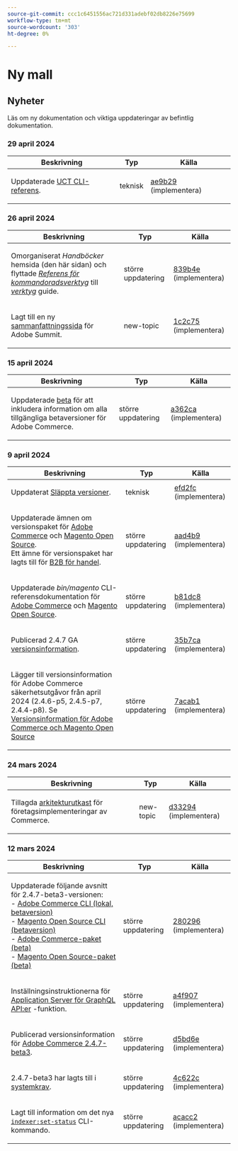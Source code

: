 ```yaml
---
source-git-commit: ccc1c6451556ac721d331adebf02db8226e75699
workflow-type: tm+mt
source-wordcount: '303'
ht-degree: 0%

---
```

# Ny mall

## Nyheter

Läs om ny dokumentation och viktiga uppdateringar av befintlig dokumentation.

### 29 april 2024

<table style="table-layout:auto;">
  <thead>
    <tr>
      <th>Beskrivning</th>
      <th>Typ</th>
      <th>Källa</th>
    </tr>
  </thead>
  <tbody>
    <tr>
      <td><p>Uppdaterade <a href="https://experienceleague.adobe.com/en/docs/commerce-operations/reference/uct">UCT CLI-referens</a>.</p>
</td>
      <td>teknisk</td>
      <td><a href="https://github.com/AdobeDocs/commerce-operations.en/commit/ae9b29601953f25ca28f253f557d547b200616a0">ae9b29</a> (implementera)</td>
    </tr>
  </tbody>
</table>

### 26 april 2024

<table style="table-layout:auto;">
  <thead>
    <tr>
      <th>Beskrivning</th>
      <th>Typ</th>
      <th>Källa</th>
    </tr>
  </thead>
  <tbody>
    <tr>
      <td><p>Omorganiserat <em>Handböcker</em> hemsida (den här sidan) och flyttade <em><a href="https://experienceleague.adobe.com/en/docs/commerce-operations/tools/cli-reference/commerce-on-premises">Referens för kommandoradsverktyg</a></em> till <em><a href="https://experienceleague.adobe.com/en/docs/commerce-operations/tools/overview">verktyg</a></em> guide.</p>
</td>
      <td>större uppdatering</td>
      <td><a href="https://github.com/AdobeDocs/commerce-operations.en/commit/839b4e26a7c5d662093c7c1eec3fd5883ed7706a">839b4e</a> (implementera)</td>
    </tr>
    <tr>
      <td><p>Lagt till en ny <a href="https://experienceleague.adobe.com/docs/commerce-operations/events/summit/2024.html">sammanfattningssida</a> för Adobe Summit.</p>
</td>
      <td>new-topic</td>
      <td><a href="https://github.com/AdobeDocs/commerce-operations.en/commit/1c2c75da7cda0e3c38ea904c98932472b618a3e5">1c2c75</a> (implementera)</td>
    </tr>
  </tbody>
</table>

### 15 april 2024

<table style="table-layout:auto;">
  <thead>
    <tr>
      <th>Beskrivning</th>
      <th>Typ</th>
      <th>Källa</th>
    </tr>
  </thead>
  <tbody>
    <tr>
      <td><p>Uppdaterade <a href="https://experienceleague.adobe.com/en/docs/commerce-operations/release/beta">beta</a> för att inkludera information om alla tillgängliga betaversioner för Adobe Commerce.</p>
</td>
      <td>större uppdatering</td>
      <td><a href="https://github.com/AdobeDocs/commerce-operations.en/commit/a362cad66d38a89bacda656d1520047e22262179">a362ca</a> (implementera)</td>
    </tr>
  </tbody>
</table>

### 9 april 2024

<table style="table-layout:auto;">
  <thead>
    <tr>
      <th>Beskrivning</th>
      <th>Typ</th>
      <th>Källa</th>
    </tr>
  </thead>
  <tbody>
    <tr>
      <td><p>Uppdaterat <a href="https://experienceleague.adobe.com/docs/commerce-operations/release/versions.html">Släppta versioner</a>.</p>
</td>
      <td>teknisk</td>
      <td><a href="https://github.com/AdobeDocs/commerce-operations.en/commit/efd2fc4285a5cdc7ee20ead299ee16e54f9bcb83">efd2fc</a> (implementera)</td>
    </tr>
    <tr>
      <td><p>Uppdaterade ämnen om versionspaket för <a href="https://experienceleague.adobe.com/en/docs/commerce-operations/release/packages/adobe-commerce">Adobe Commerce</a> och <a href="https://experienceleague.adobe.com/en/docs/commerce-operations/release/packages/magento-open-source">Magento Open Source</a>.<br /> Ett ämne för versionspaket har lagts till för <a href="https://experienceleague.adobe.com/en/docs/commerce-operations/release/packages/adobe-commerce-b2b">B2B för handel</a>.</p>
</td>
      <td>större uppdatering</td>
      <td><a href="https://github.com/AdobeDocs/commerce-operations.en/commit/aad4b904ba95142d1d848f934c9d3702cc37ec16">aad4b9</a> (implementera)</td>
    </tr>
    <tr>
      <td><p>Uppdaterade <em>bin/magento</em> CLI-referensdokumentation för <a href="https://experienceleague.adobe.com/en/docs/commerce-operations/reference/commerce-on-premises">Adobe Commerce</a> och <a href="https://experienceleague.adobe.com/en/docs/commerce-operations/reference/magento-open-source">Magento Open Source</a>.</p>
</td>
      <td>större uppdatering</td>
      <td><a href="https://github.com/AdobeDocs/commerce-operations.en/commit/b81dc87a261f128cdb572a30ff5538dae2087c49">b81dc8</a> (implementera)</td>
    </tr>
    <tr>
      <td><p>Publicerad 2.4.7 GA <a href="https://experienceleague.adobe.com/en/docs/commerce-operations/release/notes/adobe-commerce/2-4-7">versionsinformation</a>.</p>
</td>
      <td>större uppdatering</td>
      <td><a href="https://github.com/AdobeDocs/commerce-operations.en/commit/35b7caafbef5ced52ef6e4907e0634dfb2a61e4f">35b7ca</a> (implementera)</td>
    </tr>
    <tr>
      <td><p>Lägger till versionsinformation för Adobe Commerce säkerhetsutgåvor från april 2024 (2.4.6-p5, 2.4.5-p7, 2.4.4-p8). Se <a href="https://experienceleague.adobe.com/docs/commerce-operations/release/notes/overview.html">Versionsinformation för Adobe Commerce och Magento Open Source</a></p>
</td>
      <td>större uppdatering</td>
      <td><a href="https://github.com/AdobeDocs/commerce-operations.en/commit/7acab1d8d3f7b11cc1387b5558521f282ba0873f">7acab1</a> (implementera)</td>
    </tr>
  </tbody>
</table><!-- date_group -->

### 24 mars 2024

<table style="table-layout:auto;">
  <thead>
    <tr>
      <th>Beskrivning</th>
      <th>Typ</th>
      <th>Källa</th>
    </tr>
  </thead>
  <tbody>
    <tr>
      <td><p>Tillagda <a href="https://experienceleague.adobe.com/docs/commerce-operations/implementation-playbook/architecture/enterprise-blueprint.html">arkitekturutkast</a> för företagsimplementeringar av Commerce.</p>
</td>
      <td>new-topic</td>
      <td><a href="https://github.com/AdobeDocs/commerce-operations.en/commit/d33294d02b4431d4aa473aa5d0ab42e297cfed14">d33294</a> (implementera)</td>
    </tr>
  </tbody>
</table>

### 12 mars 2024

<table style="table-layout:auto;">
  <thead>
    <tr>
      <th>Beskrivning</th>
      <th>Typ</th>
      <th>Källa</th>
    </tr>
  </thead>
  <tbody>
    <tr>
      <td><p>Uppdaterade följande avsnitt för 2.4.7-beta3-versionen:<br />- <a href="https://experienceleague.adobe.com/docs/commerce-operations/reference/commerce-on-premises-beta.html">Adobe Commerce CLI (lokal, betaversion)</a><br />- <a href="https://experienceleague.adobe.com/docs/commerce-operations/reference/magento-open-source-beta.html">Magento Open Source CLI (betaversion)</a><br />- <a href="https://experienceleague.adobe.com/docs/commerce-operations/release/packages/adobe-commerce-beta.html">Adobe Commerce-paket (beta)</a><br />- <a href="https://experienceleague.adobe.com/docs/commerce-operations/release/packages/magento-open-source-beta.html">Magento Open Source-paket (beta)</a></p>
</td>
      <td>större uppdatering</td>
      <td><a href="https://github.com/AdobeDocs/commerce-operations.en/commit/28029603b0a23eb161480363b5106142beda4180">280296</a> (implementera)</td>
    </tr>
    <tr>
      <td><p>Inställningsinstruktionerna för <a href="https://experienceleague.adobe.com/docs/commerce-operations/performance-best-practices/performance-best-practices/application-server.html">Application Server för GraphQL API:er</a> -funktion.</p>
</td>
      <td>större uppdatering</td>
      <td><a href="https://github.com/AdobeDocs/commerce-operations.en/commit/a4f907a793b4384cb7c162c032a153fafbbc6ff3">a4f907</a> (implementera)</td>
    </tr>
    <tr>
      <td><p>Publicerad versionsinformation för <a href="https://experienceleague.adobe.com/docs/commerce-operations/release/notes/adobe-commerce/2-4-7.html">Adobe Commerce 2.4.7-beta3</a>.</p>
</td>
      <td>större uppdatering</td>
      <td><a href="https://github.com/AdobeDocs/commerce-operations.en/commit/d5bd6e1e9af78b24c687554261a50d4dce9483d6">d5bd6e</a> (implementera)</td>
    </tr>
    <tr>
      <td><p>2.4.7-beta3 har lagts till i <a href="https://experienceleague.adobe.com/docs/commerce-operations/installation-guide/system-requirements.html">systemkrav</a>.</p>
</td>
      <td>större uppdatering</td>
      <td><a href="https://github.com/AdobeDocs/commerce-operations.en/commit/4c622c47862c61fc9e6587ff95b3ac45142c2318">4c622c</a> (implementera)</td>
    </tr>
    <tr>
      <td><p>Lagt till information om det nya <a href="https://experienceleague.adobe.com/docs/commerce-operations/configuration-guide/cli/manage-indexers.html"><code class="language-plaintext highlighter-rouge">indexer:set-status</code></a> CLI-kommando.</p>
</td>
      <td>större uppdatering</td>
      <td><a href="https://github.com/AdobeDocs/commerce-operations.en/commit/acacc285f8b977b33bb27af76c971bc4015a2b45">acacc2</a> (implementera)</td>
    </tr>
  </tbody>
</table><!-- date_group --><!-- month_group --><!-- year_group -->

